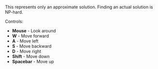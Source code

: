 This represents only an approximate solution. Finding an actual solution is NP-hard.

Controls:
* **Mouse** - Look around
* **W** - Move forward
* **A** - Move left
* **S** - Move backward
* **D** - Move right
* **Shift** - Move down
* **Spacebar** - Move up


